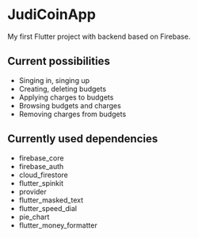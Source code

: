 # JudiCoinApp

My first Flutter project with backend based on Firebase.

## Current possibilities

- Singing in, singing up
- Creating, deleting budgets
- Applying charges to budgets
- Browsing budgets and charges
- Removing charges from budgets

## Currently used dependencies

- firebase_core
- firebase_auth
- cloud_firestore
- flutter_spinkit
- provider
- flutter_masked_text
- flutter_speed_dial
- pie_chart
- flutter_money_formatter

